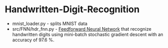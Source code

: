 # Handwritten-Digit-Recognition
* mnist_loader.py - splits MNIST data
* src/FNN/hdr_fnn.py - [Feedforward Neural Network](https://github.com/Taarak9/Neural-Networks/tree/master/Feedforward%20Neural%20Network) that recognize handwritten digits using mini-batch stochastic gradient descent with an accuracy of 97.6 %. 
